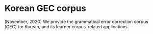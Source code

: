 # Korean GEC corpus

(November, 2020) We provide the grammatical error correction corpus (GEC) for Korean, and its learner corpus-related applications. 



